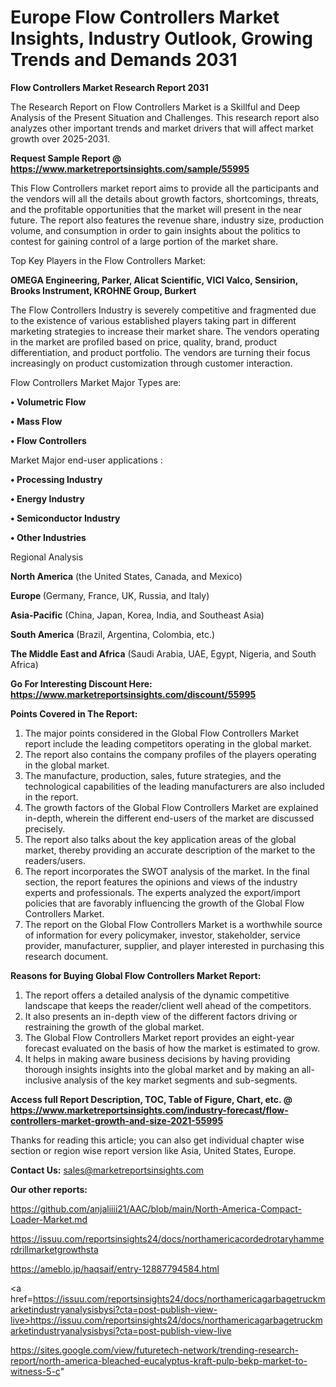 # Europe Flow Controllers Market Insights, Industry Outlook, Growing Trends and Demands 2031

<strong>Flow Controllers Market Research Report 2031</strong>

The Research Report on Flow Controllers Market is a Skillful and Deep Analysis of the Present Situation and Challenges. This research report also analyzes other important trends and market drivers that will affect market growth over 2025-2031.

<strong>Request Sample Report @ <a href=https://www.marketreportsinsights.com/sample/55995>https://www.marketreportsinsights.com/sample/55995</a></strong>

This Flow Controllers market report aims to provide all the participants and the vendors will all the details about growth factors, shortcomings, threats, and the profitable opportunities that the market will present in the near future. The report also features the revenue share, industry size, production volume, and consumption in order to gain insights about the politics to contest for gaining control of a large portion of the market share.

Top Key Players in the Flow Controllers Market:

<strong>OMEGA Engineering, Parker, Alicat Scientific, VICI Valco, Sensirion, Brooks Instrument, KROHNE Group, Burkert</strong>

The Flow Controllers Industry is severely competitive and fragmented due to the existence of various established players taking part in different marketing strategies to increase their market share. The vendors operating in the market are profiled based on price, quality, brand, product differentiation, and product portfolio. The vendors are turning their focus increasingly on product customization through customer interaction.

Flow Controllers Market Major Types are:

<strong>• Volumetric Flow

• Mass Flow

• Flow Controllers</strong>

Market Major end-user applications :

<strong>• Processing Industry

• Energy Industry

• Semiconductor Industry

• Other Industries</strong>

Regional Analysis

</u><strong><b>North America</b></strong> (the United States, Canada, and Mexico)

<strong><b>Europe </b></strong>(Germany, France, UK, Russia, and Italy)

<strong><b>Asia-Pacific</b></strong> (China, Japan, Korea, India, and Southeast Asia)

<strong><b>South America</b></strong> (Brazil, Argentina, Colombia, etc.)

<strong><b>The Middle East and Africa</b></strong> (Saudi Arabia, UAE, Egypt, Nigeria, and South Africa)

<strong>Go For Interesting Discount Here: <a href=https://www.marketreportsinsights.com/discount/55995>https://www.marketreportsinsights.com/discount/55995</a></strong>

<strong>Points Covered in The Report:</strong>
<ol>
  <li>The major points considered in the Global Flow Controllers Market report include the leading competitors operating in the global market.</li>
  <li>The report also contains the company profiles of the players operating in the global market.</li>
  <li>The manufacture, production, sales, future strategies, and the technological capabilities of the leading manufacturers are also included in the report.</li>
  <li>The growth factors of the Global Flow Controllers Market are explained in-depth, wherein the different end-users of the market are discussed precisely.</li>
  <li>The report also talks about the key application areas of the global market, thereby providing an accurate description of the market to the readers/users.</li>
  <li>The report incorporates the SWOT analysis of the market. In the final section, the report features the opinions and views of the industry experts and professionals. The experts analyzed the export/import policies that are favorably influencing the growth of the Global Flow Controllers Market.</li>
  <li>The report on the Global Flow Controllers Market is a worthwhile source of information for every policymaker, investor, stakeholder, service provider, manufacturer, supplier, and player interested in purchasing this research document.</li>
</ol>
<strong>Reasons for Buying Global Flow Controllers Market Report:</strong>

<ol>
  <li>The report offers a detailed analysis of the dynamic competitive landscape that keeps the reader/client well ahead of the competitors.</li>
  <li>It also presents an in-depth view of the different factors driving or restraining the growth of the global market.</li>
  <li>The Global Flow Controllers Market report provides an eight-year forecast evaluated on the basis of how the market is estimated to grow.</li>
  <li>It helps in making aware business decisions by having providing thorough insights insights into the global market and by making an all-inclusive analysis of the key market segments and sub-segments.</li>
</ol>
<strong>Access full Report Description, TOC, Table of Figure, Chart, etc. @ <a href=https://www.marketreportsinsights.com/industry-forecast/flow-controllers-market-growth-and-size-2021-55995>https://www.marketreportsinsights.com/industry-forecast/flow-controllers-market-growth-and-size-2021-55995</a></strong>


Thanks for reading this article; you can also get individual chapter wise section or region wise report version like Asia, United States, Europe.

<strong>Contact Us:</strong>
sales@marketreportsinsights.com

<strong>Our other reports:</strong>

<a href=https://github.com/anjaliiii21/AAC/blob/main/North-America-Compact-Loader-Market.md>https://github.com/anjaliiii21/AAC/blob/main/North-America-Compact-Loader-Market.md</a>

<a href=https://issuu.com/reportsinsights24/docs/northamericacordedrotaryhammerdrillmarketgrowthsta>https://issuu.com/reportsinsights24/docs/northamericacordedrotaryhammerdrillmarketgrowthsta</a>

<a href=https://ameblo.jp/haqsaif/entry-12887794584.html>https://ameblo.jp/haqsaif/entry-12887794584.html</a>

<a href=https://issuu.com/reportsinsights24/docs/northamericagarbagetruckmarketindustryanalysisbysi?cta=post-publish-view-live>https://issuu.com/reportsinsights24/docs/northamericagarbagetruckmarketindustryanalysisbysi?cta=post-publish-view-live</a>

<a href=https://sites.google.com/view/futuretech-network/trending-research-report/north-america-bleached-eucalyptus-kraft-pulp-bekp-market-to-witness-5-c>https://sites.google.com/view/futuretech-network/trending-research-report/north-america-bleached-eucalyptus-kraft-pulp-bekp-market-to-witness-5-c</a>"
